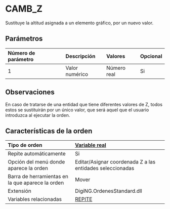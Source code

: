 # CAMB\_Z

Sustituye la altitud asignada a un elemento gráfico, por un nuevo valor.

## Parámetros

| Número de parámetro | Descripción | Valores | Opcional |
| :--- | :--- | :--- | :--- |
| 1 | Valor numérico | Número real | Si |

## Observaciones

En caso de tratarse de una entidad que tiene diferentes valores de Z, todos estos se sustituirán por un único valor, que será aquel que el usuario introduzca al ejecutar la orden.

## Características de la orden

| Tipo de orden | [Variable real](camb-z.md) |
| :--- | :--- |
| Repite automáticamente | Si |
| Opción del menú donde aparece la orden | Editar/Asignar coordenada Z a las entidades seleccionadas |
| Barra de herramientas en la que aparece la orden | Mover |
| Extensión | DigiNG.OrdenesStandard.dll |
| Variables relacionadas | [REPITE](/digi3d-net/referencia/ventana-de-dibujo/variables/r/repite.md) |

